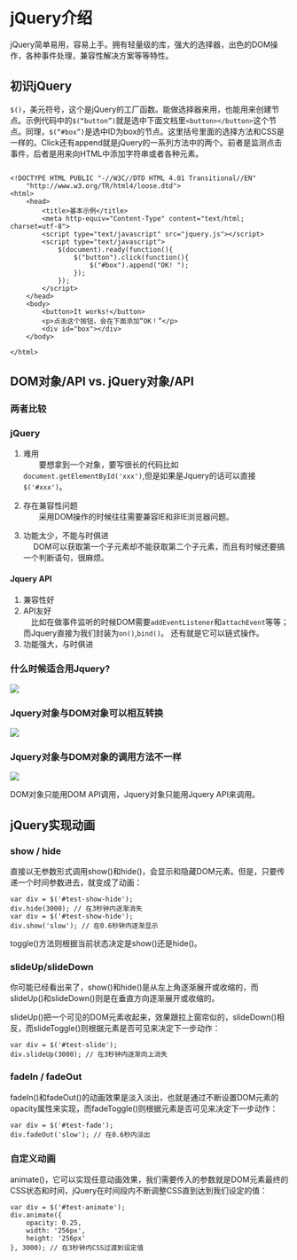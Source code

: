 # jQuery介绍

jQuery简单易用，容易上手。拥有轻量级的库，强大的选择器，出色的DOM操作，各种事件处理，兼容性解决方案等等特性。

## 初识jQuery
`$()`，美元符号，这个是jQuery的工厂函数。能做选择器来用，也能用来创建节点。示例代码中的`$(“button”)`就是选中下面文档里`<button></button>`这个节点。同理，`$(“#box”)`是选中ID为box的节点。这里括号里面的选择方法和CSS是一样的。Click还有append就是jQuery的一系列方法中的两个。前者是监测点击事件，后者是用来向HTML中添加字符串或者各种元素。

```

<!DOCTYPE HTML PUBLIC "-//W3C//DTD HTML 4.01 Transitional//EN"
	"http://www.w3.org/TR/html4/loose.dtd">
<html>
	<head>
		<title>基本示例</title>
		<meta http-equiv="Content-Type" content="text/html; charset=utf-8">
		<script type="text/javascript" src="jquery.js"></script>
		<script type="text/javascript">
			$(document).ready(function(){
				$("button").click(function(){
					$("#box").append("OK! ");
				});
			});
		</script>
	</head>
	<body>
		<button>It works!</button>
        <p>点击这个按钮，会在下面添加“OK！”</p>
		<div id="box"></div>
	</body>
	
</html>
```

## DOM对象/API vs. jQuery对象/API

### 两者比较
### jQuery   
1. 难用  
　　要想拿到一个对象，要写很长的代码比如`document.getElementById('xxx')`,但是如果是Jquery的话可以直接`$('#xxx')`。

2. 存在兼容性问题  
　　采用DOM操作的时候往往需要兼容IE和非IE浏览器问题。

3. 功能太少，不能与时俱进  
　 DOM可以获取第一个子元素却不能获取第二个子元素，而且有时候还要搞一个判断语句，很麻烦。

#### Jquery API
1. 兼容性好
2. API友好  
　比如在做事件监听的时候DOM需要`addEventListener`和`attachEvent`等等；而Jquery直接为我们封装为`on()`,`bind()`。 还有就是它可以链式操作。
3. 功能强大，与时俱进  

### 什么时候适合用Jquery?
![](http://upload-images.jianshu.io/upload_images/1181204-61c2cd0d2b1bcd8f.png?imageMogr2/auto-orient/strip%7CimageView2/2/w/1240)

### Jquery对象与DOM对象可以相互转换
![](http://upload-images.jianshu.io/upload_images/1181204-94835b6421a17dd3.png?imageMogr2/auto-orient/strip%7CimageView2/2/w/1240)

### Jquery对象与DOM对象的调用方法不一样
![](http://upload-images.jianshu.io/upload_images/1181204-969f05e669d83e23.png?imageMogr2/auto-orient/strip%7CimageView2/2/w/1240)

DOM对象只能用DOM API调用，Jquery对象只能用Jquery API来调用。

## jQuery实现动画
### show / hide
直接以无参数形式调用show()和hide()，会显示和隐藏DOM元素。但是，只要传递一个时间参数进去，就变成了动画：

```
var div = $('#test-show-hide');
div.hide(3000); // 在3秒钟内逐渐消失
var div = $('#test-show-hide');
div.show('slow'); // 在0.6秒钟内逐渐显示
```
toggle()方法则根据当前状态决定是show()还是hide()。

### slideUp/slideDown
你可能已经看出来了，show()和hide()是从左上角逐渐展开或收缩的，而slideUp()和slideDown()则是在垂直方向逐渐展开或收缩的。

slideUp()把一个可见的DOM元素收起来，效果跟拉上窗帘似的，slideDown()相反，而slideToggle()则根据元素是否可见来决定下一步动作：
```
var div = $('#test-slide');
div.slideUp(3000); // 在3秒钟内逐渐向上消失
```

### fadeIn / fadeOut
fadeIn()和fadeOut()的动画效果是淡入淡出，也就是通过不断设置DOM元素的opacity属性来实现，而fadeToggle()则根据元素是否可见来决定下一步动作：
```
var div = $('#test-fade');
div.fadeOut('slow'); // 在0.6秒内淡出
```

### 自定义动画

animate()，它可以实现任意动画效果，我们需要传入的参数就是DOM元素最终的CSS状态和时间，jQuery在时间段内不断调整CSS直到达到我们设定的值：

```
var div = $('#test-animate');
div.animate({
    opacity: 0.25,
    width: '256px',
    height: '256px'
}, 3000); // 在3秒钟内CSS过渡到设定值
```

